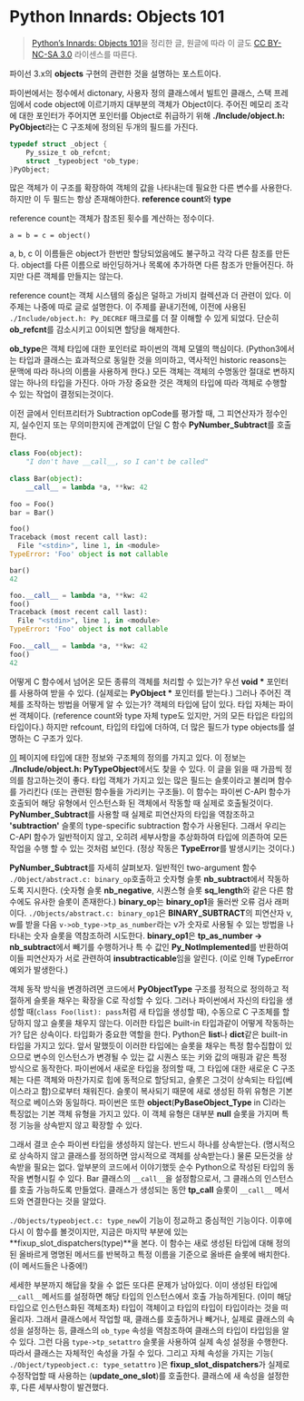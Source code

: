 # Python Innards: Objects 101

> [Python’s Innards: Objects 101](https://tech.blog.aknin.name/2010/05/12/pythons-innards-objects-101/)을 정리한 글, 원글에 따라 이 글도 [CC BY-NC-SA 3.0](https://creativecommons.org/licenses/by-nc-sa/3.0/) 라이센스를 따른다.

파이선 3.x의 **objects** 구현의 관련한 것을 설명하는 포스트이다.

파이썬에서는 정수에서 dictonary, 사용자 정의 클래스에서 빌트인 클래스, 스택 프레임에서 code object에 이르기까지 대부분의 객체가 Object이다. 주어진 메모리 조각에 대한 포인터가 주어지면 포인터를 Object로 취급하기 위해 **./Include/object.h: PyObject**라는 C 구조체에 정의된 두개의 필드를 가진다.

```c
typedef struct _object {
    Py_ssize_t ob_refcnt;
    struct _typeobject *ob_type;
}PyObject;
```

많은 객체가 이 구조를 확장하여 객체의 값을 나타내는데 필요한 다른 변수를 사용한다. 하지만 이 두 필드는 항상 존재해야한다. **reference count**와 **type**

reference count는 객체가 참조된 횟수를 계산하는 정수이다.

```
a = b = c = object()
```

a, b, c 이 이름들은 object가 한번만 할당되었음에도 불구하고 각각 다른 참조를 만든다. object를 다른 이름으로 바인딩하거나 목록에 추가하면 다른 참조가 만들어진다. 하지만 다른 객체를 만들지는 않는다.

reference count는 객체 시스템의 중심은 덜하고 가비지 컬렉션과 더 관련이 있다. 이 주제는 나중에 따로 글로 설명한다. 이 주제를 끝내기전에, 이전에 사용된 `./Include/object.h: Py_DECREF` 매크로를 더 잘 이해할 수 있게 되었다. 단순히 **ob_refcnt**를 감소시키고 0이되면 할당을 해제한다.

**ob_type**은 객체 타입에 대한 포인터로 파이썬의 객체 모델의 핵심이다. (Python3에서는 타입과 클래스는 효과적으로 동일한 것을 의미하고, 역사적인 historic reasons는 문맥에 따라 하나의 이름을 사용하게 한다.) 모든 객체는 객체의 수명동안 절대로 변하지 않는 하나의 타입을 가진다. 아마 가장 중요한 것은 객체의 타입에 따라 객체로 수행할 수 있는 작업이 결정되는것이다.

이전 글에서 인터프리터가 Subtraction opCode를 평가할 때, 그 피연산자가 정수인지, 실수인지 또는 무의미한지에 관계없이 단일 C 함수 **PyNumber_Subtract**를 호출한다.

```python
class Foo(object):
    "I don't have __call__, so I can't be called"
    
class Bar(object):
    __call__ = lambda *a, **kw: 42
    
foo = Foo()
bar = Bar()

foo()
Traceback (most recent call last):
  File "<stdin>", line 1, in <module>
TypeError: 'Foo' object is not callable

bar()
42

foo.__call__ = lambda *a, **kw: 42
foo()
Traceback (most recent call last):
  File "<stdin>", line 1, in <module>
TypeError: 'Foo' object is not callable
    
Foo.__call__ = lambda *a, **kw: 42
foo()
42
```

어떻게 C 함수에서 넘어온 모든 종류의 객체를 처리할 수 있는가? 우선 **void \*** 포인터를 사용하여 받을 수 있다. (실제로는 **PyObject \*** 포인터를 받는다.) 그러나 주어진 객체를 조작하는 방법을 어떻게 알 수 있는가? 객체의 타입에 답이 있다. 타입 자체는 파이썬 객체이다. (reference count와 type 자체 type도 있지만, 거의 모든 타입은 타입의 타입이다.) 하지만 refcount, 타입의 타입에 더하여, 더 많은 필드가 type objects를 설명하는 C 구조가 있다.

[이](https://docs.python.org/3/c-api/typeobj.html#type-objects) 페이지에 타입에 대한 정보와 구조체의 정의를 가지고 있다. 이 정보는 **./Include/object.h: PyTypeObject**에서도 찾을 수 있다. 이 글을 읽을 때 가끔씩 정의를 참고하는것이 좋다. 타입 객체가 가지고 있는 많은 필드는 슬롯이라고 불리며 함수를 가리킨다 (또는 관련된 함수들을 가리키는 구조들). 이 함수는 파이썬 C-API 함수가 호출되어 해당 유형에서 인스턴스화 된 객체에서 작동할 때 실제로 호출될것이다. **PyNumber_Subtract**를 사용할 때 실제로 피연산자의 타입을 역참조하고 **'subtraction'** 슬롯의 type-specific subtraction 함수가 사용된다. 그래서 우리는 C-API 함수가 일반적이지 않고, 오히려 세부사항을 추상화하여 타입에 의존하여 모든 작업을 수행 할 수 있는 것처럼 보인다. (정상 작동은 **TypeError**를 발생시키는 것이다.)



**PyNumber_Subtract**를 자세히 살펴보자. 일반적인 two-argument 함수  `./Object/abstract.c: binary_op`호출하고 숫자형 슬롯 **nb_subtract**에서 작동하도록 지시한다. (숫자형 슬롯 **nb_negative**, 시퀀스형 슬롯 **sq_length**와 같은 다른 함수에도 유사한 슬롯이 존재한다.) **binary_op**는 **binary_op1**을 둘러싼 오류 검사 래퍼이다. `./Objects/abstract.c: binary_op1`은 **BINARY_SUBTRACT**의 피연산자 v, w를 받을 다음 `v->ob_type->tp_as_number`라는 v가 숫자로 사용될 수 있는 방법을 나타내는 숫자 슬롯을 역참조하려 시도한다. **binary_op1**은 **tp_as_number -> nb_subtract**에서 빼기를 수행하거나 특 수 값인 **Py_NotImplemented**를 반환하여 이들 피연산자가 서로 관련하여 **insubtracticable**임을 알린다. (이로 인해 TypeError 예외가 발생한다.)



객체 동작 방식을 변경하려면 코드에서 **PyObjectType** 구조를 정적으로 정의하고 적절하게 슬롯을 채우는 확장을 C로 작성할 수 있다. 그러나 파이썬에서 자신의 타입을 생성할 때(`class Foo(list): pass`처럼 새 타입을 생성할 때), 수동으로 C 구조체를 할당하지 않고 슬롯을 채우지 않는다. 이러한 타입은 built-in 타입과같이 어떻게 작동하는가? 답은 상속이다. 타입화가 중요한 역할을 한다. Python은 **list**나 **dict**같은 built-in 타입을 가지고 있다. 앞서 말했듯이 이러한 타입에는 슬롯을 채우는 특정 함수집합이 있으므로 변수의 인스턴스가 변경될 수 있는 값 시퀀스 또는 키와 값의 매핑과 같은 특정 방식으로 동작한다. 파이썬에서 새로운 타입을 정의할 때, 그 타입에 대한 새로운 C 구조체는 다른 객체와 마찬가지로 힙에 동적으로 할당되고, 슬롯은 그것이 상속되는 타입(베이스라고 함)으로부터 채워진다. 슬롯이 복사되기 때문에 새로 생성된 하위 유형은 기본적으로 베이스와 동일하다. 파이썬은 또한 **object**(**PyBaseObject_Type** in C)라는 특징없는 기본 객체 유형을 가지고 있다. 이 객체 유형은 대부분 **null** 슬롯을 가지며 특정 기능을 상속받지 않고 확장할 수 있다.



그래서 결코 순수 파이썬 타입을 생성하지 않는다. 반드시 하나를 상속받는다. (명시적으로 상속하지 않고 클래스를 정의하면 암시적으로 객체를 상속받는다.) 물론 모든것을 상속받을 필요는 없다. 앞부분의 코드에서 이야기했듯 순수 Python으로 작성된 타입의 동작을 변형시킬 수 있다. Bar 클래스의 `__call__`을 설정함으로서, 그 클래스의 인스턴스를 호출 가능하도록 만들었다. 클래스가 생성되는 동안 **tp_call** 슬롯이 `__call__` 메서드와 연결한다는 것을 알았다.

`./Objects/typeobject.c: type_new`이 기능이 정교하고 중심적인 기능이다. 이후에 다시 이 함수를 볼것이지만, 지금은 마지막 부분에 있는 **fixup_slot_dispatchers(type)**을 본다. 이 함수는 새로 생성된 타입에 대해 정의된 올바르게 명명된 메서드를 반복하고 특정 이름을 기준으로 올바른 슬롯에 배치한다. (이 메서드들은 나중에!)



세세한 부분까지 해답을 찾을 수 없든 또다른 문제가 남아있다. 이미 생성된 타입에 `__call__`메서드를 설정하면 해당 타입의 인스턴스에서 호출 가능하게된다. (이미 해당 타입으로 인스턴스화된 객체조차) 타입이 객체이고 타입의 타입이 타입이라는 것을 떠올리자. 그래서 클래스에서 작업할 때, 클래스를 호출하거나 빼거나, 실제로 클래스의 속성을 설정하는 등, 클래스의 `ob_type` 속성을 역참조하여 클래스의 타입이 타입임을 알 수 있다.  그런 다음 `type->tp_setattro` 슬롯을 사용하여 실제 속성 설정을 수행한다. 따라서 클래스는 자체적인 속성을 가질 수 있다. 그리고 자체 속성을 가지는 기능( `./Object/typeobject.c: type_setattro` )은 **fixup_slot_dispatchers**가 실제로 수정작업할 때 사용하는 (**update_one_slot**)를 호출한다. 클래스에 새 속성을 설정한 후, 다른 세부사항이 발견했다.